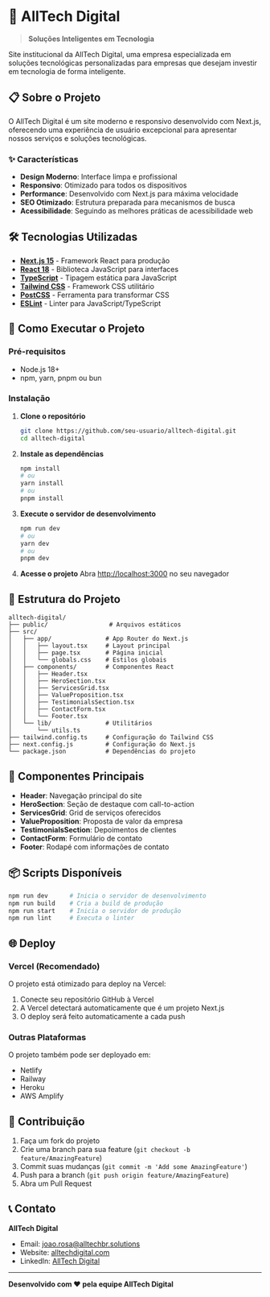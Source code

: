 # 🚀 AllTech Digital

> **Soluções Inteligentes em Tecnologia**

Site institucional da AllTech Digital, uma empresa especializada em soluções tecnológicas personalizadas para empresas que desejam investir em tecnologia de forma inteligente.

## 📋 Sobre o Projeto

O AllTech Digital é um site moderno e responsivo desenvolvido com Next.js, oferecendo uma experiência de usuário excepcional para apresentar nossos serviços e soluções tecnológicas.

### ✨ Características

- **Design Moderno**: Interface limpa e profissional
- **Responsivo**: Otimizado para todos os dispositivos
- **Performance**: Desenvolvido com Next.js para máxima velocidade
- **SEO Otimizado**: Estrutura preparada para mecanismos de busca
- **Acessibilidade**: Seguindo as melhores práticas de acessibilidade web

## 🛠️ Tecnologias Utilizadas

- **[Next.js 15](https://nextjs.org/)** - Framework React para produção
- **[React 18](https://reactjs.org/)** - Biblioteca JavaScript para interfaces
- **[TypeScript](https://www.typescriptlang.org/)** - Tipagem estática para JavaScript
- **[Tailwind CSS](https://tailwindcss.com/)** - Framework CSS utilitário
- **[PostCSS](https://postcss.org/)** - Ferramenta para transformar CSS
- **[ESLint](https://eslint.org/)** - Linter para JavaScript/TypeScript

## 🚀 Como Executar o Projeto

### Pré-requisitos

- Node.js 18+ 
- npm, yarn, pnpm ou bun

### Instalação

1. **Clone o repositório**
   ```bash
   git clone https://github.com/seu-usuario/alltech-digital.git
   cd alltech-digital
   ```

2. **Instale as dependências**
   ```bash
   npm install
   # ou
   yarn install
   # ou
   pnpm install
   ```

3. **Execute o servidor de desenvolvimento**
   ```bash
   npm run dev
   # ou
   yarn dev
   # ou
   pnpm dev
   ```

4. **Acesse o projeto**
   Abra [http://localhost:3000](http://localhost:3000) no seu navegador

## 📁 Estrutura do Projeto

```
alltech-digital/
├── public/                 # Arquivos estáticos
├── src/
│   ├── app/               # App Router do Next.js
│   │   ├── layout.tsx     # Layout principal
│   │   ├── page.tsx       # Página inicial
│   │   └── globals.css    # Estilos globais
│   ├── components/        # Componentes React
│   │   ├── Header.tsx
│   │   ├── HeroSection.tsx
│   │   ├── ServicesGrid.tsx
│   │   ├── ValueProposition.tsx
│   │   ├── TestimonialsSection.tsx
│   │   ├── ContactForm.tsx
│   │   └── Footer.tsx
│   └── lib/               # Utilitários
│       └── utils.ts
├── tailwind.config.ts     # Configuração do Tailwind CSS
├── next.config.js         # Configuração do Next.js
└── package.json           # Dependências do projeto
```

## 🎨 Componentes Principais

- **Header**: Navegação principal do site
- **HeroSection**: Seção de destaque com call-to-action
- **ServicesGrid**: Grid de serviços oferecidos
- **ValueProposition**: Proposta de valor da empresa
- **TestimonialsSection**: Depoimentos de clientes
- **ContactForm**: Formulário de contato
- **Footer**: Rodapé com informações de contato

## 📦 Scripts Disponíveis

```bash
npm run dev      # Inicia o servidor de desenvolvimento
npm run build    # Cria a build de produção
npm run start    # Inicia o servidor de produção
npm run lint     # Executa o linter
```

## 🌐 Deploy

### Vercel (Recomendado)
O projeto está otimizado para deploy na Vercel:

1. Conecte seu repositório GitHub à Vercel
2. A Vercel detectará automaticamente que é um projeto Next.js
3. O deploy será feito automaticamente a cada push

### Outras Plataformas
O projeto também pode ser deployado em:
- Netlify
- Railway
- Heroku
- AWS Amplify

## 🤝 Contribuição

1. Faça um fork do projeto
2. Crie uma branch para sua feature (`git checkout -b feature/AmazingFeature`)
3. Commit suas mudanças (`git commit -m 'Add some AmazingFeature'`)
4. Push para a branch (`git push origin feature/AmazingFeature`)
5. Abra um Pull Request
   
## 📞 Contato

**AllTech Digital**
- Email: joao.rosa@alltechbr.solutions
- Website: [alltechdigital.com](#)
- LinkedIn: [AllTech Digital](https://www.linkedin.com/company/alltechdigital/posts/?feedView=all)

---

**Desenvolvido com ❤️ pela equipe AllTech Digital**
